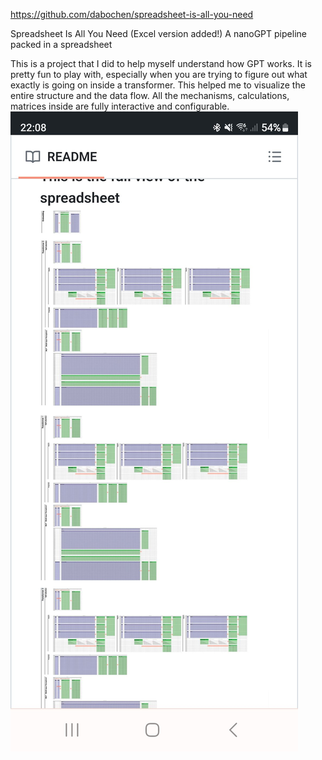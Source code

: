 https://github.com/dabochen/spreadsheet-is-all-you-need

Spreadsheet Is All You Need (Excel version added!)
A nanoGPT pipeline packed in a spreadsheet

This is a project that I did to help myself understand how GPT works.
It is pretty fun to play with, especially when you are trying to figure out what exactly is going on inside a transformer.
This helped me to visualize the entire structure and the data flow.
All the mechanisms, calculations, matrices inside are fully interactive and configurable.
![](_asset/Screenshot_20240611_220820_Kiwi%20Browser.jpg)